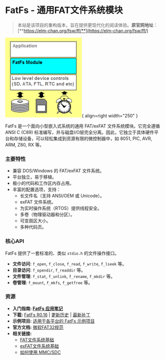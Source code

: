 # FatFs - 通用FAT文件系统模块

> 本站是该项目的重构版本，旨在提供更现代化的阅读体验。**原官网地址**：[**https://elm-chan.org/fsw/ff/**](https://elm-chan.org/fsw/ff/)

![FatFs Layers](res/layers.png){ align=right width="250" }

FatFs 是一个面向小型嵌入式系统的通用 FAT/exFAT 文件系统模块。它完全遵循 ANSI C (C89) 标准编写，并与磁盘I/O层完全分离。因此，它独立于具体硬件平台和存储设备，可以轻松集成到资源有限的微控制器中，如 8051, PIC, AVR, ARM, Z80, RX 等。

### 主要特性

*   兼容 DOS/Windows 的 FAT/exFAT 文件系统。
*   平台独立，易于移植。
*   极小的代码和工作区内存占用。
*   丰富的配置选项，支持：
    *   长文件名（支持 ANSI/OEM 或 Unicode）。
    *   exFAT 文件系统。
    *   为实时操作系统（RTOS）提供线程安全。
    *   多卷（物理驱动器和分区）。
    *   可变扇区大小。
    *   多种代码页。

### 核心API

FatFs 提供了一套标准的、类似 `stdio.h` 的文件操作接口。

*   **文件访问**: `f_open`, `f_close`, `f_read`, `f_write`, `f_lseek` 等。
*   **目录访问**: `f_opendir`, `f_readdir` 等。
*   **文件管理**: `f_stat`, `f_unlink`, `f_rename`, `f_mkdir` 等。
*   **卷管理**: `f_mount`, `f_mkfs`, `f_getfree` 等。

### 资源

*   **入门指南: [FatFs 应用笔记](api/appnote.md)**
*   **下载:** [FatFs R0.16](arc/ff16.zip) | [更新历史](updates.html) | [最新补丁](patches.html)
*   **示例项目:** [适用于各平台的 FatFs 示例项目](ffsample.zip)
*   **官方文档:** [微软FAT32规范](https://msdn.microsoft.com/en-us/windows/hardware/gg463080.aspx)
*   **相关链接:**
    *   [FAT文件系统基础](https://elm-chan.org/docs/fat_e.html)
    *   [exFAT文件系统基础](https://elm-chan.org/docs/exfat_e.html)
    *   [如何使用 MMC/SDC](https://elm-chan.org/docs/mmc/mmc_e.html)